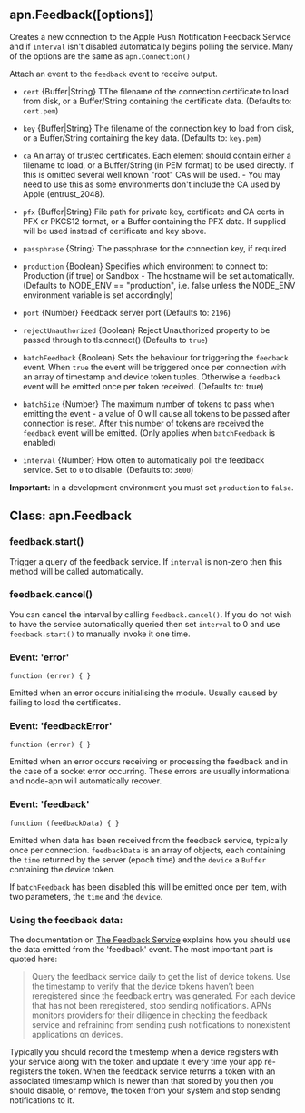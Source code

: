 ## apn.Feedback([options])

Creates a new connection to the Apple Push Notification Feedback Service and if `interval` isn't disabled automatically begins polling the service. Many of the options are the same as `apn.Connection()`

Attach an event to the `feedback` event to receive output.

 - `cert` {Buffer|String} TThe filename of the connection certificate to load from disk, or a Buffer/String containing the certificate data. (Defaults to: `cert.pem`)

 - `key` {Buffer|String} The filename of the connection key to load from disk, or a Buffer/String containing the key data. (Defaults to: `key.pem`)

 - `ca` An array of trusted certificates. Each element should contain either a filename to load, or a Buffer/String (in PEM format) to be used directly. If this is omitted several well known "root" CAs will be used. - You may need to use this as some environments don't include the CA used by Apple (entrust_2048).

 - `pfx` {Buffer|String} File path for private key, certificate and CA certs in PFX or PKCS12 format, or a Buffer containing the PFX data. If supplied will be used instead of certificate and key above.

 - `passphrase` {String} The passphrase for the connection key, if required

 - `production` {Boolean} Specifies which environment to connect to: Production (if true) or Sandbox - The hostname will be set automatically. (Defaults to NODE_ENV == "production", i.e. false unless the NODE_ENV environment variable is set accordingly)

 - `port` {Number} Feedback server port (Defaults to: `2196`)

 - `rejectUnauthorized` {Boolean} Reject Unauthorized property to be passed through to tls.connect() (Defaults to `true`)

 - `batchFeedback` {Boolean} Sets the behaviour for triggering the `feedback` event. When `true` the event will be triggered once per connection with an array of timestamp and device token tuples. Otherwise a `feedback` event will be emitted once per token received. (Defaults to: true)

 - `batchSize` {Number} The maximum number of tokens to pass when emitting the event - a value of 0 will cause all tokens to be passed after connection is reset. After this number of tokens are received the `feedback` event will be emitted. (Only applies when `batchFeedback` is enabled)

 - `interval` {Number} How often to automatically poll the feedback service. Set to `0` to disable. (Defaults to: `3600`)

**Important:** In a development environment you must set `production` to `false`.

## Class: apn.Feedback

### feedback.start()

Trigger a query of the feedback service. If `interval` is non-zero then this method will be called automatically.

### feedback.cancel()

 You can cancel the interval by calling `feedback.cancel()`. If you do not wish to have the service automatically queried then set `interval` to 0 and use `feedback.start()` to manually invoke it one time.

### Event: 'error'

`function (error) { }`

Emitted when an error occurs initialising the module. Usually caused by failing to load the certificates.

### Event: 'feedbackError'

`function (error) { }`

Emitted when an error occurs receiving or processing the feedback and in the case of a socket error occurring. These errors are usually informational and node-apn will automatically recover.

### Event: 'feedback'

`function (feedbackData) { }`

Emitted when data has been received from the feedback service, typically once per connection. `feedbackData` is an array of objects, each containing the `time` returned by the server (epoch time) and the `device` a `Buffer` containing the device token.

If `batchFeedback` has been disabled this will be emitted once per item, with two parameters, the `time` and the `device`.

### Using the feedback data:

The documentation on [The Feedback Service][feedback] explains how you should use the data emitted from the 'feedback' event. The most important part is quoted here:

> Query the feedback service daily to get the list of device tokens. Use the timestamp to verify that the device tokens haven’t been reregistered since the feedback entry was generated. For each device that has not been reregistered, stop sending notifications. APNs monitors providers for their diligence in checking the feedback service and refraining from sending push notifications to nonexistent applications on devices.

Typically you should record the timestemp when a device registers with your service along with the token and update it every time your app re-registers the token. When the feedback service returns a token with an associated timestamp which is newer than that stored by you then you should disable, or remove, the token from your system and stop sending notifications to it.

[feedback]:https://developer.apple.com/library/ios/documentation/NetworkingInternet/Conceptual/RemoteNotificationsPG/Appendixes/BinaryProviderAPI.html#//apple_ref/doc/uid/TP40008194-CH106-SW4 "The Feedback Service"
